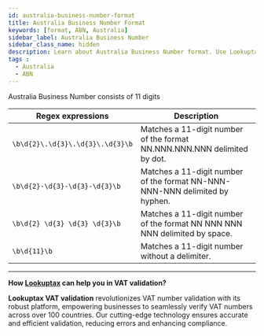 ```yaml
---
id: australia-business-number-format
title: Australia Business Number Format
keywords: [format, ABN, Australia]
sidebar_label: Australia Business Number
sidebar_class_name: hidden
description: Learn about Australia Business Number format. Use Lookuptax for hassle-free validation of Australia Business Number in Austalia.
tags : 
  - Australia
  - ABN
---
```


Australia Business Number consists of 11 digits

| Regex expressions                  | Description                                                |
| ----------------------------------- | ---------------------------------------------------------- |
| `\b\d{2}\.\d{3}\.\d{3}\.\d{3}\b`   | Matches a 11-digit number of the format NN.NNN.NNN.NNN delimited by dot. |
| `\b\d{2}-\d{3}-\d{3}-\d{3}\b`       | Matches a 11-digit number of the format NN-NNN-NNN-NNN delimited by hyphen. |
| `\b\d{2} \d{3} \d{3} \d{3}\b`      | Matches a 11-digit number of the format NN NNN NNN NNN delimited by space. |
| `\b\d{11}\b`                        | Matches a 11-digit number without a delimiter.              |



----
**How [Lookuptax](https://lookuptax.com/) can help you in VAT validation?**

**Lookuptax VAT validation** revolutionizes VAT number validation with its robust platform, empowering businesses to seamlessly verify VAT numbers across over 100 countries. Our cutting-edge technology ensures accurate and efficient validation, reducing errors and enhancing compliance.

